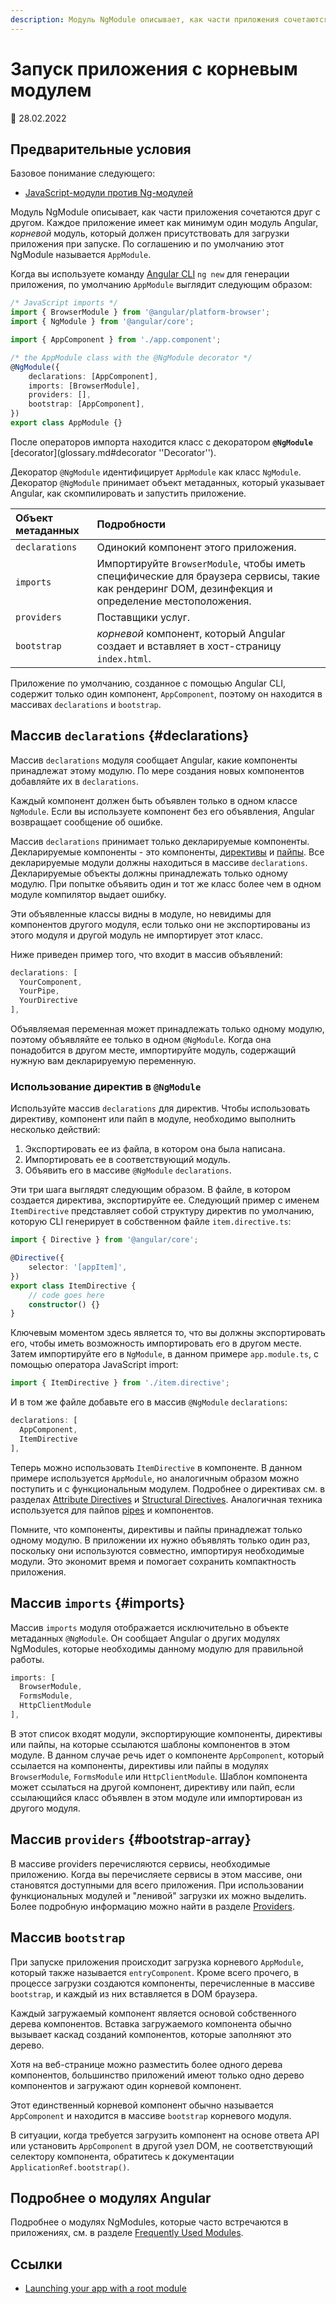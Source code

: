 ```yaml
---
description: Модуль NgModule описывает, как части приложения сочетаются друг с другом. Каждое приложение имеет как минимум один модуль Angular, корневой модуль, который должен присутствовать для загрузки приложения при запуске
---
```


# Запуск приложения с корневым модулем

:date: 28.02.2022

## Предварительные условия

Базовое понимание следующего:

-   [JavaScript-модули против Ng-модулей](ngmodule-vs-jsmodule.md)

Модуль NgModule описывает, как части приложения сочетаются друг с другом. Каждое приложение имеет как минимум один модуль Angular, _корневой_ модуль, который должен присутствовать для загрузки приложения при запуске. По соглашению и по умолчанию этот NgModule называется `AppModule`.

Когда вы используете команду [Angular CLI](https://angular.io/cli) `ng new` для генерации приложения, по умолчанию `AppModule` выглядит следующим образом:

```ts
/* JavaScript imports */
import { BrowserModule } from '@angular/platform-browser';
import { NgModule } from '@angular/core';

import { AppComponent } from './app.component';

/* the AppModule class with the @NgModule decorator */
@NgModule({
    declarations: [AppComponent],
    imports: [BrowserModule],
    providers: [],
    bootstrap: [AppComponent],
})
export class AppModule {}
```

После операторов импорта находится класс с декоратором **`@NgModule`** [decorator](glossary.md#decorator ''Decorator'').

Декоратор `@NgModule` идентифицирует `AppModule` как класс `NgModule`. Декоратор `@NgModule` принимает объект метаданных, который указывает Angular, как скомпилировать и запустить приложение.

| Объект метаданных | Подробности                                                                                                                                      |
| :---------------- | :----------------------------------------------------------------------------------------------------------------------------------------------- |
| `declarations`    | Одинокий компонент этого приложения.                                                                                                             |
| `imports`         | Импортируйте `BrowserModule`, чтобы иметь специфические для браузера сервисы, такие как рендеринг DOM, дезинфекция и определение местоположения. |
| `providers`       | Поставщики услуг.                                                                                                                                |
| `bootstrap`       | _корневой_ компонент, который Angular создает и вставляет в хост-страницу `index.html`.                                                          |

Приложение по умолчанию, созданное с помощью Angular CLI, содержит только один компонент, `AppComponent`, поэтому он находится в массивах `declarations` и `bootstrap`.

## Массив `declarations` {#declarations}

Массив `declarations` модуля сообщает Angular, какие компоненты принадлежат этому модулю. По мере создания новых компонентов добавляйте их в `declarations`.

Каждый компонент должен быть объявлен только в одном классе `NgModule`. Если вы используете компонент без его объявления, Angular возвращает сообщение об ошибке.

Массив `declarations` принимает только декларируемые компоненты. Декларируемые компоненты - это компоненты, [директивы](attribute-directives.md) и [пайпы](pipes.md). Все декларируемые модули должны находиться в массиве `declarations`. Декларируемые объекты должны принадлежать только одному модулю. При попытке объявить один и тот же класс более чем в одном модуле компилятор выдает ошибку.

Эти объявленные классы видны в модуле, но невидимы для компонентов другого модуля, если только они не экспортированы из этого модуля и другой модуль не импортирует этот класс.

Ниже приведен пример того, что входит в массив объявлений:

```ts
declarations: [
  YourComponent,
  YourPipe,
  YourDirective
],
```

Объявляемая переменная может принадлежать только одному модулю, поэтому объявляйте ее только в одном `@NgModule`. Когда она понадобится в другом месте, импортируйте модуль, содержащий нужную вам декларируемую переменную.

### Использование директив в `@NgModule`

Используйте массив `declarations` для директив. Чтобы использовать директиву, компонент или пайп в модуле, необходимо выполнить несколько действий:

1.  Экспортировать ее из файла, в котором она была написана.
2.  Импортировать ее в соответствующий модуль.
3.  Объявить его в массиве `@NgModule` `declarations`.

Эти три шага выглядят следующим образом. В файле, в котором создается директива, экспортируйте ее. Следующий пример с именем `ItemDirective` представляет собой структуру директив по умолчанию, которую CLI генерирует в собственном файле `item.directive.ts`:

```ts
import { Directive } from '@angular/core';

@Directive({
    selector: '[appItem]',
})
export class ItemDirective {
    // code goes here
    constructor() {}
}
```

Ключевым моментом здесь является то, что вы должны экспортировать его, чтобы иметь возможность импортировать его в другом месте. Затем импортируйте его в `NgModule`, в данном примере `app.module.ts`, с помощью оператора JavaScript import:

```ts
import { ItemDirective } from './item.directive';
```

И в том же файле добавьте его в массив `@NgModule` `declarations`:

```ts
declarations: [
  AppComponent,
  ItemDirective
],
```

Теперь можно использовать `ItemDirective` в компоненте. В данном примере используется `AppModule`, но аналогичным образом можно поступить и с функциональным модулем. Подробнее о директивах см. в разделах [Attribute Directives](attribute-directives.md) и [Structural Directives](structural-directives.md). Аналогичная техника используется для пайпов [pipes](pipes.md) и компонентов.

Помните, что компоненты, директивы и пайпы принадлежат только одному модулю. В приложении их нужно объявлять только один раз, поскольку они используются совместно, импортируя необходимые модули. Это экономит время и помогает сохранить компактность приложения.

## Массив `imports` {#imports}

Массив `imports` модуля отображается исключительно в объекте метаданных `@NgModule`. Он сообщает Angular о других модулях NgModules, которые необходимы данному модулю для правильной работы.

```ts
imports: [
  BrowserModule,
  FormsModule,
  HttpClientModule
],
```

В этот список входят модули, экспортирующие компоненты, директивы или пайпы, на которые ссылаются шаблоны компонентов в этом модуле. В данном случае речь идет о компоненте `AppComponent`, который ссылается на компоненты, директивы или пайпы в модулях `BrowserModule`, `FormsModule` или `HttpClientModule`. Шаблон компонента может ссылаться на другой компонент, директиву или пайп, если ссылающийся класс объявлен в этом модуле или импортирован из другого модуля.

## Массив `providers` {#bootstrap-array}

В массиве providers перечисляются сервисы, необходимые приложению. Когда вы перечисляете сервисы в этом массиве, они становятся доступными для всего приложения. При использовании функциональных модулей и "ленивой" загрузки их можно выделить. Более подробную информацию можно найти в разделе [Providers](providers.md).

## Массив `bootstrap`

При запуске приложения происходит загрузка корневого `AppModule`, который также называется `entryComponent`. Кроме всего прочего, в процессе загрузки создаются компоненты, перечисленные в массиве `bootstrap`, и каждый из них вставляется в DOM браузера.

Каждый загружаемый компонент является основой собственного дерева компонентов. Вставка загружаемого компонента обычно вызывает каскад созданий компонентов, которые заполняют это дерево.

Хотя на веб-странице можно разместить более одного дерева компонентов, большинство приложений имеют только одно дерево компонентов и загружают один корневой компонент.

Этот единственный корневой компонент обычно называется `AppComponent` и находится в массиве `bootstrap` корневого модуля.

В ситуации, когда требуется загрузить компонент на основе ответа API или установить `AppComponent` в другой узел DOM, не соответствующий селектору компонента, обратитесь к документации `ApplicationRef.bootstrap()`.

## Подробнее о модулях Angular

Подробнее о модулях NgModules, которые часто встречаются в приложениях, см. в разделе [Frequently Used Modules](frequent-ngmodules.md).

## Ссылки

-   [Launching your app with a root module](https://angular.io/guide/bootstrapping)
